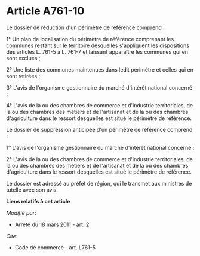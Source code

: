 # Article A761-10

Le dossier de réduction d'un périmètre de référence comprend : 

1° Un plan de localisation du périmètre de référence comprenant les communes restant sur le territoire desquelles
s'appliquent les dispositions des articles L. 761-5 à L. 761-7 et laissant apparaître les communes qui en sont exclues ; 

2° Une liste des communes maintenues dans ledit périmètre et celles qui en sont retirées ; 

3° L'avis de l'organisme gestionnaire du marché d'intérêt national concerné ; 

4° L'avis de la ou des chambres de commerce et d'industrie territoriales, de la ou des chambres des métiers et de l'artisanat
et de la ou des chambres d'agriculture dans le ressort desquelles est situé le périmètre de référence. 

Le dossier de suppression anticipée d'un périmètre de référence comprend : 

1° L'avis de l'organisme gestionnaire du marché d'intérêt national concerné ; 

2° L'avis de la ou des chambres de commerce et d'industrie territoriales, de la ou des chambres des métiers et de l'artisanat
et de la ou des chambres d'agriculture dans le ressort desquelles est situé le périmètre de référence. 

Le dossier est adressé au préfet de région, qui le transmet aux ministres de tutelle avec son avis.

**Liens relatifs à cet article**

_Modifié par_:

  - Arrêté du 18 mars 2011 - art. 2

_Cite_:

  - Code de commerce - art. L761-5
